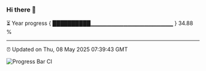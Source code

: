 ### Hi there 👋

⏳ Year progress { ██████████▁▁▁▁▁▁▁▁▁▁▁▁▁▁▁▁▁▁▁▁ } 34.88 %

---

⏰ Updated on Thu, 08 May 2025 07:39:43 GMT

![Progress Bar CI](https://github.com/IshwaranRudhara/GIT-ACTION/workflows/Progress%20Bar%20CI/badge.svg)
